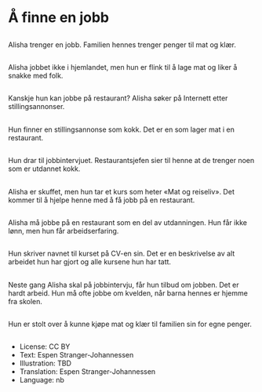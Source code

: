 # Å finne en jobb

##
Alisha trenger en jobb. Familien hennes trenger penger til mat og klær.

##
Alisha jobbet ikke i hjemlandet, men hun er flink til å lage mat og liker å snakke med folk.

##
Kanskje hun kan jobbe på restaurant? Alisha søker på Internett etter stillingsannonser.

##
Hun finner en stillingsannonse som kokk. Det er en som lager mat i en restaurant.

##
Hun drar til jobbintervjuet. Restaurantsjefen sier til henne at de trenger noen som er utdannet kokk.

##
Alisha er skuffet, men hun tar et kurs som heter «Mat og reiseliv». Det kommer til å hjelpe henne med å få jobb på en restaurant.

##
Alisha må jobbe på en restaurant som en del av utdanningen. Hun får ikke lønn, men hun får arbeidserfaring.

##
Hun skriver navnet til kurset på CV-en sin. Det er en beskrivelse av alt arbeidet hun har gjort og alle kursene hun har tatt.

##
Neste gang Alisha skal på jobbintervju, får hun tilbud om jobben. Det er hardt arbeid. Hun må ofte jobbe om kvelden, når barna hennes er hjemme fra skolen.

##
Hun er stolt over å kunne kjøpe mat og klær til familien sin for egne penger.

##
* License: CC BY
* Text: Espen Stranger-Johannessen
* Illustration: TBD
* Translation: Espen Stranger-Johannessen
* Language: nb
